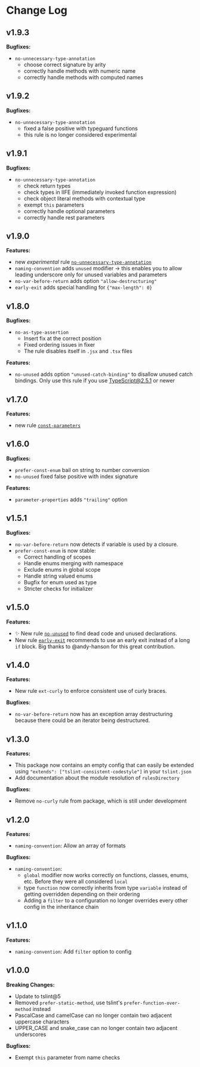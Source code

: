 # Change Log

## v1.9.3

**Bugfixes:**

* `no-unnecessary-type-annotation`
  * choose correct signature by arity
  * correctly handle methods with numeric name
  * correctly handle methods with computed names

## v1.9.2

**Bugfixes:**

* `no-unnecessary-type-annotation`
  * fixed a false positive with typeguard functions
  * this rule is no longer considered experimental

## v1.9.1

**Bugfixes:**

* `no-unnecessary-type-annotation`
  * check return types
  * check types in IIFE (immediately invoked function expression)
  * check object literal methods with contextual type
  * exempt `this` parameters
  * correctly handle optional parameters
  * correctly handle rest parameters

## v1.9.0

**Features:**

* new *experimental* rule [`no-unnecessary-type-annotation`](https://github.com/ajafff/tslint-consistent-codestyle/blob/master/docs/no-unnecessary-type-annotation.md)
* `naming-convention` adds `unused` modifier -> this enables you to allow leading underscore only for unused variables and parameters
* `no-var-before-return` adds option `"allow-destructuring"`
* `early-exit` adds special handling for `{"max-length": 0}`

## v1.8.0

**Bugfixes:**

* `no-as-type-assertion`
  * Insert fix at the correct position
  * Fixed ordering issues in fixer
  * The rule disables itself in `.jsx` and `.tsx` files

**Features:**

* `no-unused` adds option `"unused-catch-binding"` to disallow unused catch bindings. Only use this rule if you use TypeScript@2.5.1 or newer

## v1.7.0

**Features:**

* new rule [`const-parameters`](https://github.com/ajafff/tslint-consistent-codestyle/blob/master/docs/const-parameters.md)

## v1.6.0

**Bugfixes:**

* `prefer-const-enum` bail on string to number conversion
* `no-unused` fixed false positive with index signature

**Features:**

* `parameter-properties` adds `"trailing"` option

## v1.5.1

**Bugfixes:**

* `no-var-before-return` now detects if variable is used by a closure.
* `prefer-const-enum` is now stable:
  * Correct handling of scopes
  * Handle enums merging with namespace
  * Exclude enums in global scope
  * Handle string valued enums
  * Bugfix for enum used as type
  * Stricter checks for initializer

## v1.5.0

**Features:**

* :sparkles: New rule [`no-unused`](https://github.com/ajafff/tslint-consistent-codestyle/blob/master/docs/no-unused.md) to find dead code and unused declarations.
* New rule [`early-exit`](https://github.com/ajafff/tslint-consistent-codestyle/blob/master/docs/early-exit.md) recommends to use an early exit instead of a long `if` block. Big thanks to @andy-hanson for this great contribution.

## v1.4.0

**Features:**

* New rule `ext-curly` to enforce consistent use of curly braces.

**Bugfixes:**

* `no-var-before-return` now has an exception array destructuring because there could be an iterator being destructured.

## v1.3.0

**Features:**

* This package now contains an empty config that can easily be extended using `"extends": ["tslint-consistent-codestyle"]` in your `tslint.json`
* Add documentation about the module resolution of `rulesDirectory`

**Bugfixes:**

* Remove `no-curly` rule from package, which is still under development

## v1.2.0

**Features:**

* `naming-convention`: Allow an array of formats

**Bugfixes:**

* `naming-convention`:
  * `global` modifier now works correctly on functions, classes, enums, etc. Before they were all considered `local`
  * type `function` now correctly inherits from type `variable` instead of getting overridden depending on their ordering
  * Adding a `filter` to a configuration no longer overrides every other config in the inheritance chain

## v1.1.0

**Features:**

* `naming-convention`: Add `filter` option to config

## v1.0.0

**Breaking Changes:**

* Update to tslint@5
* Removed `prefer-static-method`, use tslint's `prefer-function-over-method` instead
* PascalCase and camelCase can no longer contain two adjacent uppercase characters
* UPPER_CASE and snake_case can no longer contain two adjacent underscores

**Bugfixes:**

* Exempt `this` parameter from name checks
